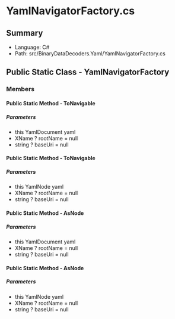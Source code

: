 ﻿# YamlNavigatorFactory.cs

## Summary

* Language: C#
* Path: src/BinaryDataDecoders.Yaml/YamlNavigatorFactory.cs

## Public Static Class - YamlNavigatorFactory

### Members

#### Public Static Method - ToNavigable

#####  Parameters

 - this YamlDocument yaml 
 - XName ? rootName = null 
 - string ? baseUri = null 

#### Public Static Method - ToNavigable

#####  Parameters

 - this YamlNode yaml 
 - XName ? rootName = null 
 - string ? baseUri = null 

#### Public Static Method - AsNode

#####  Parameters

 - this YamlDocument yaml 
 - XName ? rootName = null 
 - string ? baseUri = null 

#### Public Static Method - AsNode

#####  Parameters

 - this YamlNode yaml 
 - XName ? rootName = null 
 - string ? baseUri = null 

